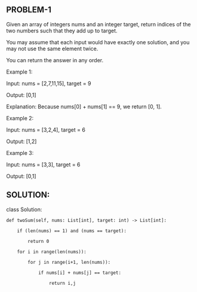 ## PROBLEM-1

Given an array of integers nums and an integer target, return indices of the two numbers such that they add up to target.

You may assume that each input would have exactly one solution, and you may not use the same element twice.

You can return the answer in any order.

Example 1:

Input: nums = [2,7,11,15], target = 9

Output: [0,1]

Explanation: Because nums[0] + nums[1] == 9, we return [0, 1].

Example 2:

Input: nums = [3,2,4], target = 6

Output: [1,2]

Example 3:

Input: nums = [3,3], target = 6

Output: [0,1]

## SOLUTION:

class Solution:

    def twoSum(self, nums: List[int], target: int) -> List[int]:

        if (len(nums) == 1) and (nums == target):

            return 0

        for i in range(len(nums)):

            for j in range(i+1, len(nums)):

                if nums[i] + nums[j] == target:

                    return i,j
        
